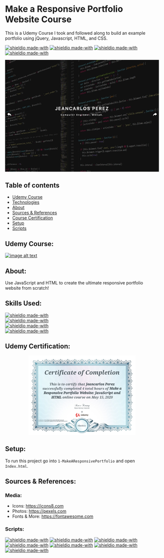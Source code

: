 # Make a Responsive Portfolio Website Course
 This is a Udemy Course I took and followed along to build an example portfolio using jQuery, Javascript, HTML, and CSS.

[![shieldio made-with](https://img.shields.io/badge/Tag-v1.0.1-green)]() [![shieldio made-with](https://img.shields.io/badge/CourseType-Udemy-purple)]() [![shieldio made-with](https://img.shields.io/badge/Status-Completed-darkgreen)]() [![shieldio made-with](https://img.shields.io/badge/Hours_Log-4H-black)]()

<p align="center">
  <img src="portfolio_cover.png" width="550" alt="accessibility text">
</p>

## Table of contents
* [Udemy Course](#udemy-course)
* [Technologies](#about)
* [About](#skills-used)
* [Sources & References](#sources-&-references)
* [Course Certification](#udemy-certification)
* [Setup](#setup)
* [Scripts](#scripts)

## Udemy Course: 
[![image alt text](https://img-a.udemycdn.com/course/240x135/1623806_1294_2.jpg)](https://www.udemy.com/course/portfolio-website/)

## About:
Use JavaScript and HTML to create the ultimate responsive portfolio website from scratch!

## Skills Used:
[![shieldio made-with](https://img.shields.io/badge/Made%20With-JavaScript-blue)](https://www.javascript.com/)  
[![shieldio made-with](https://img.shields.io/badge/Made%20With-HTML5-blue)](https://en.wikipedia.org/wiki/HTML5)  
[![shieldio made-with](https://img.shields.io/badge/Made%20With-CSS3-blue)](https://www.w3schools.com/css/default.asp)  
[![shieldio made-with](https://img.shields.io/badge/Made%20With-jQuery-blue)](https://jquery.com/)  

## Udemy Certification: 
<p  align="center">
  <img src="UdemyCourseCompletionCertification.jpg" width="350" alt="accessibility text">
</p>

## Setup:
To run this project go into `1-MakeAResponsivePortfolio` and open `Index.html`.

## Sources & References:
### Media:
* Icons: https://icons8.com
* Photos: https://pexels.com
* Fonts & More: https://fontawesome.com
### Scripts:
[![shieldio made-with](https://img.shields.io/badge/Script-Isotope-orange)](https://github.com/metafizzy/isotope)
[![shieldio made-with](https://img.shields.io/badge/Script-SuperSlides-orange)](https://github.com/nicinabox/superslides)
[![shieldio made-with](https://img.shields.io/badge/Script-Typed-orange)](https://github.com/mattboldt/typed.js/)
[![shieldio made-with](https://img.shields.io/badge/Script-OwlCarousel2-orange)](https://github.com/OwlCarousel2/OwlCarousel2)
[![shieldio made-with](https://img.shields.io/badge/Script-EasyPieChart-orange)](https://github.com/rendro/easy-pie-chart)
[![shieldio made-with](https://img.shields.io/badge/Script-CountUp-orange)](https://github.com/inorganik/CountUp.js)
[![shieldio made-with](https://img.shields.io/badge/Script-FancyBox-orange)](https://github.com/fancyapps/fancybox)

